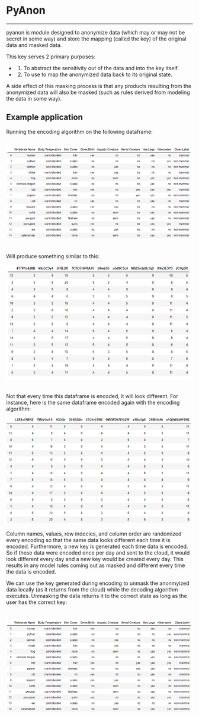# PyAnon 
---  

pyanon is module designed to anonymize data (which may or may not be secret in some way) and store the mapping (called the key) of the original data and masked data. 

This key serves 2 primary purposes:  
* 1) To abstract the sensitivity out of the data and into the key itself.  
* 2) To use to map the anonymized data back to its original state.   

A side effect of this masking process is that any products resulting from the anonymized data will also be masked (such as rules derived from modeling the data in some way).  

## Example application  

Running the encoding algorithm on the following dataframe:  
<br/>  

![](.rmpics/2020-01-17-09-33-21.png)  
<br/>  

Will produce something similar to this: 
<br/>  

![](.rmpics/2020-01-17-09-34-18.png)  
<br/>  

Not that every time this dataframe is encoded, it will look different. For instance, here is the same dataframe encoded again with the encoding algorithm: 
<br/>  

![](.rmpics/2020-01-17-09-35-38.png)  

Column names, values, row indecies, and column order are randomized every encoding so that the same data looks different each time it is encoded. Furthermore, a new key is generated each time data is encoded. So if these data were encoded once per day and sent to the cloud, it would look different every day and a new key would be created every day.  This results in any model rules coming out as masked and different every time the data is encoded.

We can use the key generated during encoding to unmask the anonmyized data locally (as it returns from the cloud) while the decoding algorithm executes. Unmasking the data returns it to the correct state as long as the user has the correct key:   
<br/>  

![](.rmpics/2020-01-17-09-41-10.png)  


